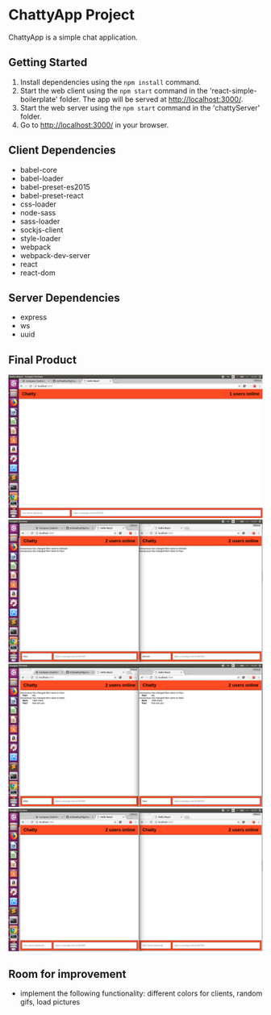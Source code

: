 # ChattyApp Project

ChattyApp is a simple chat application.

## Getting Started

1. Install dependencies using the `npm install` command.
2. Start the web client using the `npm start` command in the 'react-simple-boilerplate' folder. The app will be served at <http://localhost:3000/>.
3. Start the web server using the `npm start` command in the 'chattyServer' folder.
3. Go to <http://localhost:3000/> in your browser.

## Client Dependencies

- babel-core
- babel-loader
- babel-preset-es2015
- babel-preset-react
- css-loader
- node-sass
- sass-loader
- sockjs-client
- style-loader
- webpack
- webpack-dev-server
- react
- react-dom

## Server Dependencies

- express
- ws
- uuid

## Final Product

!["URL Homepage"](https://github.com/michaelrychly/react-simple-boilerplate/blob/master/docs/Entry%20page.png?raw=true)
!["URL Usernames"](https://github.com/michaelrychly/react-simple-boilerplate/blob/master/docs/Change%20user%20names.png?raw=true)
!["URL Messages"](https://github.com/michaelrychly/react-simple-boilerplate/blob/master/docs/Messages%20sent.png?raw=true)
!["URL Online"](https://github.com/michaelrychly/react-simple-boilerplate/blob/master/docs/Show%20online%20clients.png?raw=true)

## Room for improvement

- implement the following functionality: different colors for clients, random gifs, load pictures

